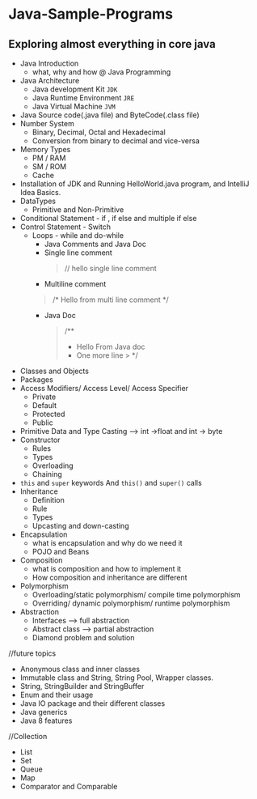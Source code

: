 # Java-Sample-Programs
## Exploring almost everything in core java
- Java Introduction
  - what, why and how @ Java Programming
- Java Architecture
  - Java development Kit `JDK`
  - Java Runtime Environment `JRE`
  - Java Virtual Machine `JVM`
- Java Source code(.java file) and ByteCode(.class file)
- Number System
  - Binary, Decimal, Octal and Hexadecimal
  - Conversion from binary to decimal and vice-versa
- Memory Types
  - PM / RAM
  - SM / ROM
  - Cache
- Installation of JDK and Running HelloWorld.java program, and IntelliJ Idea Basics.
- DataTypes
  - Primitive and Non-Primitive
- Conditional Statement - if , if else and multiple if else
- Control Statement - Switch
  - Loops - while and do-while
    - Java Comments and Java Doc
    - Single line comment
      > // hello single line comment
    - Multiline comment
    > /*
    >   Hello from
    >   multi line comment
    >   */
    - Java Doc
      > /**
      >  * Hello From Java doc
      >  * One more line
           >  */
- Classes and Objects
- Packages
- Access Modifiers/ Access Level/ Access Specifier
  - Private
  - Default
  - Protected
  - Public
- Primitive Data and Type Casting --> int ->float and int -> byte
- Constructor
  - Rules
  - Types
  - Overloading
  - Chaining
- `this` and `super` keywords And `this()` and `super()` calls
- Inheritance
  - Definition
  - Rule
  - Types
  - Upcasting and down-casting
- Encapsulation
  - what is encapsulation and why do we need it
  - POJO and Beans
- Composition
  - what is composition and how to implement it
  - How composition and inheritance are different
- Polymorphism
  - Overloading/static polymorphism/ compile time polymorphism
  - Overriding/ dynamic polymorphism/ runtime polymorphism
- Abstraction
  - Interfaces --> full abstraction
  - Abstract class --> partial abstraction
  - Diamond problem and solution

//future topics

- Anonymous class and inner classes
- Immutable class and String, String Pool, Wrapper classes.
- String, StringBuilder and StringBuffer
- Enum and their usage
- Java IO package and their different classes
- Java generics
- Java 8 features

//Collection

- List
- Set
- Queue
- Map
- Comparator and Comparable